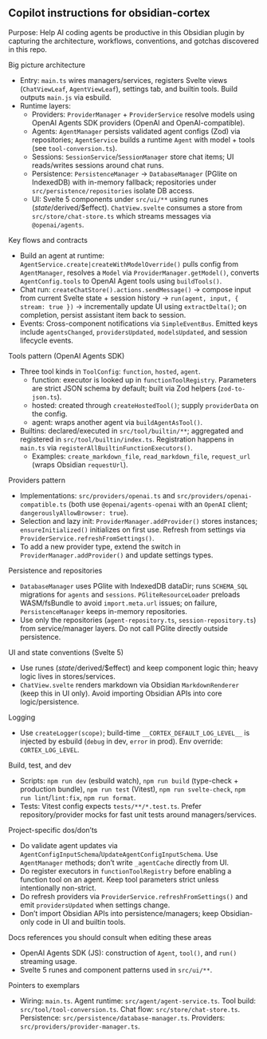 ## Copilot instructions for obsidian-cortex

Purpose: Help AI coding agents be productive in this Obsidian plugin by capturing the architecture, workflows, conventions, and gotchas discovered in this repo.

Big picture architecture

- Entry: `main.ts` wires managers/services, registers Svelte views (`ChatViewLeaf`, `AgentViewLeaf`), settings tab, and builtin tools. Build outputs `main.js` via esbuild.
- Runtime layers:
    - Providers: `ProviderManager` + `ProviderService` resolve models using OpenAI Agents SDK providers (OpenAI and OpenAI-compatible).
    - Agents: `AgentManager` persists validated agent configs (Zod) via repositories; `AgentService` builds a runtime `Agent` with model + tools (see `tool-conversion.ts`).
    - Sessions: `SessionService`/`SessionManager` store chat items; UI reads/writes sessions around chat runs.
    - Persistence: `PersistenceManager` -> `DatabaseManager` (PGlite on IndexedDB) with in-memory fallback; repositories under `src/persistence/repositories` isolate DB access.
    - UI: Svelte 5 components under `src/ui/**` using runes ($state/$derived/$effect). `ChatView.svelte` consumes a store from `src/store/chat-store.ts` which streams messages via `@openai/agents`.

Key flows and contracts

- Build an agent at runtime: `AgentService.create|createWithModelOverride()` pulls config from `AgentManager`, resolves a `Model` via `ProviderManager.getModel()`, converts `AgentConfig.tools` to OpenAI Agent tools using `buildTools()`.
- Chat run: `createChatStore().actions.sendMessage()` -> compose input from current Svelte state + session history -> `run(agent, input, { stream: true })` -> incrementally update UI using `extractDelta()`; on completion, persist assistant item back to session.
- Events: Cross-component notifications via `SimpleEventBus`. Emitted keys include `agentsChanged`, `providersUpdated`, `modelsUpdated`, and session lifecycle events.

Tools pattern (OpenAI Agents SDK)

- Three tool kinds in `ToolConfig`: `function`, `hosted`, `agent`.
    - function: executor is looked up in `functionToolRegistry`. Parameters are strict JSON schema by default; built via Zod helpers (`zod-to-json.ts`).
    - hosted: created through `createHostedTool()`; supply `providerData` on the config.
    - agent: wraps another agent via `buildAgentAsTool()`.
- Builtins: declared/executed in `src/tool/builtin/**`; aggregated and registered in `src/tool/builtin/index.ts`. Registration happens in `main.ts` via `registerAllBuiltinFunctionExecutors()`.
    - Examples: `create_markdown_file`, `read_markdown_file`, `request_url` (wraps Obsidian `requestUrl`).

Providers pattern

- Implementations: `src/providers/openai.ts` and `src/providers/openai-compatible.ts` (both use `@openai/agents-openai` with an `OpenAI` client; `dangerouslyAllowBrowser: true`).
- Selection and lazy init: `ProviderManager.addProvider()` stores instances; `ensureInitialized()` initializes on first use. Refresh from settings via `ProviderService.refreshFromSettings()`.
- To add a new provider type, extend the switch in `ProviderManager.addProvider()` and update settings types.

Persistence and repositories

- `DatabaseManager` uses PGlite with IndexedDB dataDir; runs `SCHEMA_SQL` migrations for `agents` and `sessions`. `PGliteResourceLoader` preloads WASM/fsBundle to avoid `import.meta.url` issues; on failure, `PersistenceManager` keeps in-memory repositories.
- Use only the repositories (`agent-repository.ts`, `session-repository.ts`) from service/manager layers. Do not call PGlite directly outside persistence.

UI and state conventions (Svelte 5)

- Use runes ($state/$derived/$effect) and keep component logic thin; heavy logic lives in stores/services.
- `ChatView.svelte` renders markdown via Obsidian `MarkdownRenderer` (keep this in UI only). Avoid importing Obsidian APIs into core logic/persistence.

Logging

- Use `createLogger(scope)`; build-time `__CORTEX_DEFAULT_LOG_LEVEL__` is injected by esbuild (`debug` in dev, `error` in prod). Env override: `CORTEX_LOG_LEVEL`.

Build, test, and dev

- Scripts: `npm run dev` (esbuild watch), `npm run build` (type-check + production bundle), `npm run test` (Vitest), `npm run svelte-check`, `npm run lint`/`lint:fix`, `npm run format`.
- Tests: Vitest config expects `tests/**/*.test.ts`. Prefer repository/provider mocks for fast unit tests around managers/services.

Project-specific dos/don’ts

- Do validate agent updates via `AgentConfigInputSchema`/`UpdateAgentConfigInputSchema`. Use `AgentManager` methods; don’t write `_agentCache` directly from UI.
- Do register executors in `functionToolRegistry` before enabling a function tool on an agent. Keep tool parameters strict unless intentionally non-strict.
- Do refresh providers via `ProviderService.refreshFromSettings()` and emit `providersUpdated` when settings change.
- Don’t import Obsidian APIs into persistence/managers; keep Obsidian-only code in UI and builtin tools.

Docs references you should consult when editing these areas

- OpenAI Agents SDK (JS): construction of `Agent`, `tool()`, and `run()` streaming usage.
- Svelte 5 runes and component patterns used in `src/ui/**`.

Pointers to exemplars

- Wiring: `main.ts`. Agent runtime: `src/agent/agent-service.ts`. Tool build: `src/tool/tool-conversion.ts`. Chat flow: `src/store/chat-store.ts`. Persistence: `src/persistence/database-manager.ts`. Providers: `src/providers/provider-manager.ts`.
